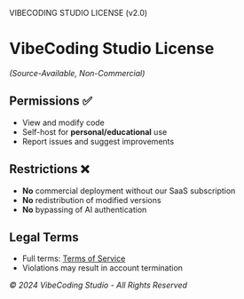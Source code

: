 VIBECODING STUDIO LICENSE (v2.0)

# VibeCoding Studio License  
*(Source-Available, Non-Commercial)*  

## Permissions ✅  
- View and modify code  
- Self-host for **personal/educational** use  
- Report issues and suggest improvements  

## Restrictions ❌  
- **No** commercial deployment without our SaaS subscription  
- **No** redistribution of modified versions  
- **No** bypassing of AI authentication  

## Legal Terms  
- Full terms: [Terms of Service](https://vibecoding-studio.html-lab.net/terms)  
- Violations may result in account termination  

*© 2024 VibeCoding Studio - All Rights Reserved*  
